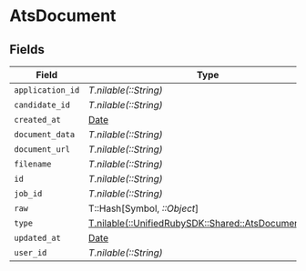 # AtsDocument


## Fields

| Field                                                                                          | Type                                                                                           | Required                                                                                       | Description                                                                                    |
| ---------------------------------------------------------------------------------------------- | ---------------------------------------------------------------------------------------------- | ---------------------------------------------------------------------------------------------- | ---------------------------------------------------------------------------------------------- |
| `application_id`                                                                               | *T.nilable(::String)*                                                                          | :heavy_minus_sign:                                                                             | N/A                                                                                            |
| `candidate_id`                                                                                 | *T.nilable(::String)*                                                                          | :heavy_minus_sign:                                                                             | N/A                                                                                            |
| `created_at`                                                                                   | [Date](https://ruby-doc.org/stdlib-2.6.1/libdoc/date/rdoc/Date.html)                           | :heavy_minus_sign:                                                                             | N/A                                                                                            |
| `document_data`                                                                                | *T.nilable(::String)*                                                                          | :heavy_minus_sign:                                                                             | N/A                                                                                            |
| `document_url`                                                                                 | *T.nilable(::String)*                                                                          | :heavy_minus_sign:                                                                             | N/A                                                                                            |
| `filename`                                                                                     | *T.nilable(::String)*                                                                          | :heavy_minus_sign:                                                                             | N/A                                                                                            |
| `id`                                                                                           | *T.nilable(::String)*                                                                          | :heavy_minus_sign:                                                                             | N/A                                                                                            |
| `job_id`                                                                                       | *T.nilable(::String)*                                                                          | :heavy_minus_sign:                                                                             | N/A                                                                                            |
| `raw`                                                                                          | T::Hash[Symbol, *::Object*]                                                                    | :heavy_minus_sign:                                                                             | N/A                                                                                            |
| `type`                                                                                         | [T.nilable(::UnifiedRubySDK::Shared::AtsDocumentType)](../../models/shared/atsdocumenttype.md) | :heavy_minus_sign:                                                                             | N/A                                                                                            |
| `updated_at`                                                                                   | [Date](https://ruby-doc.org/stdlib-2.6.1/libdoc/date/rdoc/Date.html)                           | :heavy_minus_sign:                                                                             | N/A                                                                                            |
| `user_id`                                                                                      | *T.nilable(::String)*                                                                          | :heavy_minus_sign:                                                                             | N/A                                                                                            |